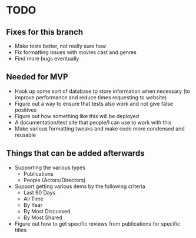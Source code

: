 # TODO

## Fixes for this branch
- Make tests better, not really sure how
- Fix formatting issues with movies cast and genres
- Find more bugs eventually

## Needed for MVP 
- Hook up some sort of database to store information when necessary (to improve performance and reduce times requesting to website)
- Figure out a way to ensure that tests also work and not give false positives
- Figure out how something like this will be deployed
- A documentation/test site that people/I can use to work with this
- Make various formatting tweaks and make code more condensed and reusable

## Things that can be added afterwards
- Supporting the various types
    - Publications
    - People (Actors/Directors)
- Support getting various items by the following criteria
    - Last 90 Days
    - All Time
    - By Year
    - By Most Discussed
    - By Most Shared
- Figure out how to get specific reviews from publications for specific titles 